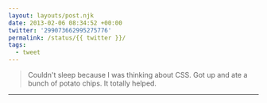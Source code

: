 ```yaml
---
layout: layouts/post.njk
date: 2013-02-06 08:34:52 +00:00
twitter: '299073662995275776'
permalink: /status/{{ twitter }}/
tags: 
  - tweet
---
```


> Couldn't sleep because I was thinking about CSS. Got up and ate a bunch of potato chips. It totally helped.

---
